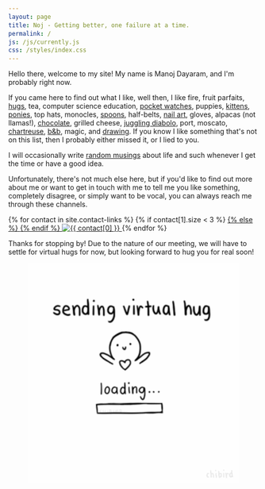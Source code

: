 ```yaml
---
layout: page
title: Noj - Getting better, one failure at a time.
permalink: /
js: /js/currently.js
css: /styles/index.css
---
```


Hello there, welcome to my site!  My name is Manoj Dayaram, and I'm probably
<span id="currently-doing"></span>
right now.

If you came here to find out what I like, well then, I like fire,
fruit parfaits, [hugs](/everybodyhurts), tea, computer science
education, [pocket watches](http://www.iwcpocketwatch.com/),
puppies, [kittens](http://www.lolcats.com),
[ponies](http://mlp.wikia.com),
top hats, monocles,
[spoons](https://medium.com/@_noj_/the-ultimate-eating-utensil-33831153972f),
half-belts, [nail art](https://www.youtube.com/watch?v=DaYfonm51Lo),
gloves, alpacas (not llamas!), [chocolate](http://www.dandelionchocolate.com/),
grilled cheese, [juggling diabolo](/images/manoj_diabolo.gif),
port, moscato,
[chartreuse](http://www.chartreuse.fr/green-chartreuse;fiche;3;uk.html),
[b&amp;b](http://www.bandbliqueur.com/), magic, and
[drawing](http://blog.noj.cc/tagged/sketch).  If you know I like
something that's not on this list, then I probably either missed
it, or I lied to you.

I will occasionally write [random musings](/blog) about life
and such whenever I get the time or have a good idea.

Unfortunately, there's not much else here, but if you'd like to find out
more about me or want to get in touch with me to tell me you like something,
completely disagree, or simply want to be vocal, you can always reach me
through these channels.

<p id="contacts">
{% for contact in site.contact-links %}
	{% if contact[1].size < 3 %}
	<a class="contact" title="{{ contact[0] }}" href="{{ contact[1][0] }}">
	{% else %}
	<a title="{{ contact[0] }}" href="{{ contact[1][0] }}" onclick="{{ contact[1][2] }}">
	{% endif %}
		<img alt="{{ contact[0] }}" src="{{ contact[1][1] }}">
	</a>
{% endfor %}
</p>

Thanks for stopping by!  Due to the nature of our meeting, we will have to
settle for virtual hugs for now, but looking forward to hug you for real
soon!

<figure>
<img title="&lt;3" alt="&lt;3" src="/images/virtual-hug.gif">
</figure>
